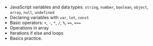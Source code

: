 - JavaScript variables and data types: `string`, `number`, `boolean`, `object`, `array`, `null`, `undefined`
- Declaring variables with `var`, `let`, `const`
- Basic operators: `+`, `-`, `*`, `/`, `%`, `==`, `===`
- Operations in array
- Iterations if else and loops
- Basics practice.